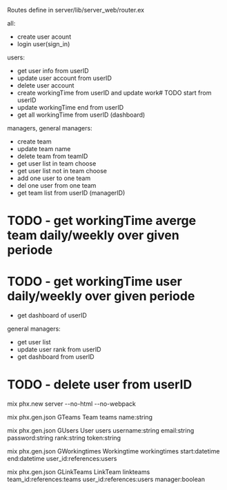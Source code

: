 Routes define in server/lib/server_web/router.ex

all:
- create user acount
- login user(sign_in)

users:
- get user info from userID
- update user account from userID
- delete user account
- create workingTime from userID and update work# TODO start from userID
- update workingTime end from userID
- get all workingTime from userID (dashboard)


managers, general managers:
- create team
- update team name
- delete team from teamID
- get user list in team choose
- get user list not in team choose
- add one user to one team
- del one user from one team
- get team list from userID (managerID)
# TODO - get workingTime averge team daily/weekly over given periode
# TODO - get workingTime user daily/weekly over given periode
- get dashboard of userID


general managers:
- get user list
- update user rank from userID
- get dashboard from userID
# TODO - delete user from userID


mix phx.new server --no-html --no-webpack

mix phx.gen.json GTeams Team teams name:string

mix phx.gen.json GUsers User users username:string email:string password:string rank:string token:string

mix phx.gen.json GWorkingtimes Workingtime workingtimes start:datetime end:datetime user_id:references:users

mix phx.gen.json GLinkTeams LinkTeam linkteams team_id:references:teams user_id:references:users manager:boolean
